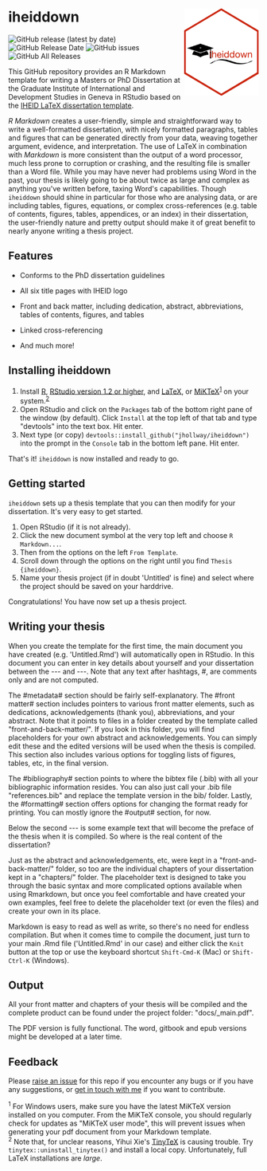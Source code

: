 # iheiddown <img src="inst/iheiddown.png" align="right" width="150"/>

<!-- badges: start -->
![GitHub release (latest by date)](https://img.shields.io/github/v/release/jhollway/iheiddown)
![GitHub Release Date](https://img.shields.io/github/release-date/jhollway/iheiddown)
![GitHub issues](https://img.shields.io/github/issues-raw/jhollway/iheiddown)
![GitHub All Releases](https://img.shields.io/github/downloads/jhollway/iheiddown/total)
<!-- badges: end -->

This GitHub repository provides an R Markdown template for writing 
a Masters or PhD Dissertation at the Graduate Institute of International and Development Studies in Geneva 
in RStudio based on the [IHEID LaTeX dissertation template](https://github.com/jhollway/iheidmytex).

_R Markdown_ creates a user-friendly, simple and straightforward way to write a well-formatted dissertation,
with nicely formatted paragraphs, tables and figures that can be generated directly from your data,
weaving together argument, evidence, and interpretation.
The use of LaTeX in combination with _Markdown_ is more consistent than the output of a word processor, 
much less prone to corruption or crashing, and the resulting file is smaller than a Word file. 
While you may have never had problems using Word in the past, 
your thesis is likely going to be about twice as large and complex as anything you've written before, 
taxing Word's capabilities.
Though `iheiddown` should shine in particular for those who are analysing data, 
or are including tables, figures, equations, or complex cross-references 
(e.g. table of contents, figures, tables, appendices, or an index) in their dissertation,
the user-friendly nature and pretty output should make it of great benefit to nearly anyone writing a thesis project.

## Features

- Conforms to the PhD dissertation guidelines

- All six title pages with IHEID logo

- Front and back matter, including dedication, abstract, abbreviations, 
tables of contents, figures, and tables

- Linked cross-referencing

- And much more!


## Installing iheiddown

1. Install [R](https://cran.rstudio.com), [RStudio version 1.2 or higher](https://www.rstudio.com/products/rstudio/download/#download), and [LaTeX](https://www.latex-project.org/get/), or [MiKTeX](https://miktex.org/howto/install-miktex/)<sup>[1](#myfootnote1)</sup> on your system.<sup>[2](#myfootnote2)</sup>
1. Open RStudio and click on the `Packages` tab of the bottom right pane of the window (by default).
Click `Install` at the top left of that tab and type "devtools" into the text box. Hit enter.
1. Next type (or copy) `devtools::install_github("jhollway/iheiddown")` into the prompt in the `Console` tab in the bottom left pane. Hit enter.

That's it! `iheiddown` is now installed and ready to go.

## Getting started

`iheiddown` sets up a thesis template that you can then modify for your dissertation.
It's very easy to get started.

1. Open RStudio (if it is not already).
1. Click the new document symbol at the very top left and choose `R Markdown...`. 
1. Then from the options on the left `From Template`. 
1. Scroll down through the options on the right until you find `Thesis   {iheiddown}`.
1. Name your thesis project (if in doubt 'Untitled' is fine) and select where the project should be saved on your harddrive.

Congratulations! You have now set up a thesis project.

<!--
- The R packages `bookdown`, `tidyverse`, and `reticulate` (the other packages you need should be automatically installed when you build this project for the first time in RStudio)
- (If on a Mac): Command line developer tools. You can install these by typing `xcode-select --install` in a terminal prompt
-->

## Writing your thesis

When you create the template for the first time, 
the main document you have created (e.g. 'Untitled.Rmd') will automatically open in RStudio.
In this document you can enter in key details about yourself and your dissertation
between the \-\-\- and \-\-\-.
Note that any text after hashtags, \#, are comments only and are not computed. 

The \#metadata\# section should be fairly self-explanatory.
The \#front matter\# section includes pointers to various front matter elements,
such as dedications, acknowledgements (thank you), abbreviations, and your abstract.
Note that it points to files in a folder created by the template 
called "front-and-back-matter/".
If you look in this folder, you will find placeholders for your own
abstract and acknowledgements.
You can simply edit these and the 
edited versions will be used when the thesis is compiled.
This section also includes various options for 
toggling lists of figures, tables, etc, in the final version.

The \#bibliography\# section points to where the bibtex file (.bib) with
all your bibliographic information resides.
You can also just call your .bib file "references.bib" and replace the
template version in the bib/ folder.
Lastly, the \#formatting\# section offers options for changing the format
ready for printing.
You can mostly ignore the \#output\# section, for now.

Below the second \-\-\- is some example text that will become 
the preface of the thesis when it is compiled.
So where is the real content of the dissertation?

Just as the abstract and acknowledgements, etc,
were kept in a "front-and-back-matter/" folder,
so too are the individual chapters of your dissertation
kept in a "chapters/" folder.
The placeholder text is designed to take you through the
basic syntax and more complicated options available when
using Rmarkdown,
but once you feel comfortable and have created your own
examples, feel free to delete the placeholder text
(or even the files) and create your own in its place.

Markdown is easy to read as well as write,
so there's no need for endless compilation.
But when it comes time to compile the document,
just turn to your main .Rmd file ('Untitled.Rmd' in our case)
and either click the `Knit` button at the top
or use the keyboard shortcut `Shift-Cmd-K` (Mac) or `Shift-Ctrl-K` (Windows).

<!-- 
## Knitting individual chapters

To knit an individual chapter without compiling the entire thesis:
1. open the **.Rmd** file of a chapter
2. add a YAML header specifying the output format(s) (e.g. `bookdown::word_document2` for a word document you might want to upload to Google Docs for feedback from collaborators)
3. Click the `knit` button (the output file is then saved in the root folder)

As shown in the sample chapters' YAML headers, to output a single chapter to PDF, use:

```yaml
output:
  bookdown::pdf_document2:
    template: templates/iheiddiss.tex
```
This will format the chapter in the myiheidtex style but without including the front matter (table of contents, abstract, etc)
-->

## Output 

All your front matter and chapters of your thesis will be compiled
and the complete product can be found under the project folder: "docs/_main.pdf".

The PDF version is fully functional. 
The word, gitbook and epub versions might be developed at a later time.

## Feedback

Please [raise an issue](https://github.com/jhollway/iheiddown/issues) for this repo
if you encounter any bugs or if you have any suggestions,
or [get in touch with me](https://jameshollway.com) if you want to contribute.

<sup><a name="myfootnote1">1</a></sup> For Windows users, make sure you have the latest MiKTeX version installed on you computer. From the MiKTeX console, you should regularly check for updates as "MiKTeX user mode", this will prevent issues when generating your pdf document from your Markdown template.    
<sup><a name="myfootnote2">2</a></sup> Note that, for unclear reasons, Yihui Xie's [TinyTeX](https://yihui.name/tinytex/) is causing trouble. Try `tinytex::uninstall_tinytex()` and install a local copy. Unfortunately, full LaTeX installations are *large*.

